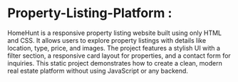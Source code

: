 # Property-Listing-Platform :

HomeHunt is a responsive property listing website built using only HTML and CSS. It allows users to explore property listings with details like location, type, price, and images. The project features a stylish UI with a filter section, a responsive card layout for properties, and a contact form for inquiries. This static project demonstrates how to create a clean, modern real estate platform without using JavaScript or any backend.

